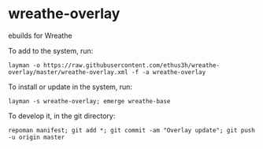 # wreathe-overlay
ebuilds for Wreathe

To add to the system, run:

`layman -o https://raw.githubusercontent.com/ethus3h/wreathe-overlay/master/wreathe-overlay.xml -f -a wreathe-overlay`

To install or update in the system, run:

`layman -s wreathe-overlay; emerge wreathe-base`

To develop it, in the git directory:

`repoman manifest; git add *; git commit -am "Overlay update"; git push -u origin master`

